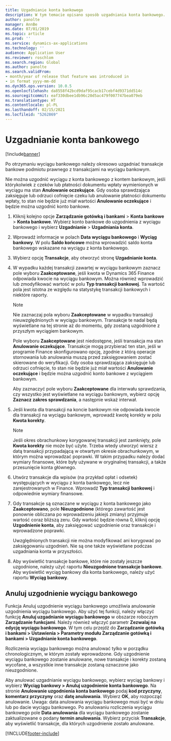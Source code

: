 ```yaml
---
title: Uzgadnianie konta bankowego
description: W tym temacie opisano sposób uzgadniania konta bankowego.
author: panolte
manager: AnnBe
ms.date: 07/01/2019
ms.topic: article
ms.prod: ''
ms.service: dynamics-ax-applications
ms.technology: ''
audience: Application User
ms.reviewer: roschlom
ms.search.region: Global
ms.author: panolte
ms.search.validFrom:
- month/year of release that feature was introduced in
- in format yyyy-mm-dd
ms.dyn365.ops.version: 10.0.5
ms.openlocfilehash: da8558f42bcd9daf95cacb17cebf4d9371dd514c
ms.sourcegitcommit: eaf330dbee1db96c20d5ac479f007747bea079eb
ms.translationtype: HT
ms.contentlocale: pl-PL
ms.lasthandoff: 02/15/2021
ms.locfileid: "5262869"
---
```

# <a name="reconcile-a-bank-account"></a>Uzgadnianie konta bankowego

[!include[banner](../includes/banner.md)]

Po otrzymaniu wyciągu bankowego należy okresowo uzgadniać transakcje bankowe podmiotu prawnego z transakcjami na wyciągu bankowym.

Nie można uzgodnić wyciągu z konta bankowego z kontem bankowym, jeśli którykolwiek z czeków lub płatności dokumentu wpłaty wymienionych w wyciągu ma stan **Anulowanie oczekujące**. Gdy osoba sprawdzająca zaksięguje lub odrzuci cofnięcie czeku lub anulowanie płatności dokumentu wpłaty, to stan nie będzie już miał wartości **Anulowanie oczekujące** i będzie można uzgodnić konto bankowe.

1.  Kliknij kolejno opcje **Zarządzanie gotówką i bankami** \> **Konta bankowe** \> **Konta bankowe**. Wybierz konto bankowe do uzgodnienia z wyciągu bankowego i wybierz **Uzgadnianie** > **Uzgadniania konta**.

2.  Wprowadź informacje w polach **Data wyciągu bankowego** i **Wyciąg bankowy**. W polu **Saldo końcowe** można wprowadzić saldo konta bankowego wskazane na wyciągu z konta bankowego.

3.  Wybierz opcję **Transakcje**, aby otworzyć stronę **Uzgadnianie konta**.

4.  W wypadku każdej transakcji zawartej w wyciągu bankowym zaznacz pole wyboru **Zaakceptowane**, jeśli kwota w Dynamics 365 Finance odpowiada kwocie na wyciągu bankowym. Można również wprowadzić lub zmodyfikować wartość w polu **Typ transakcji bankowej**. Ta wartość pola jest istotna ze względu na statystykę transakcji bankowych i niektóre raporty.
    

    > [!NOTE]
    > <P>Nie zaznaczaj pola wyboru <STRONG>Zaakceptowane</STRONG> w wypadku transakcji nieuwzględnionych w wyciągu bankowym. Transakcje te nadal będą wyświetlane na tej stronie aż do momentu, gdy zostaną uzgodnione z przyszłym wyciągiem bankowym.</P>
    > <P>Pole wyboru <STRONG>Zaakceptowane</STRONG> jest niedostępne, jeśli transakcja ma stan <STRONG>Anulowanie oczekujące</STRONG>. Transakcje mogą przybierać ten stan, jeśli w programie Finance skonfigurowano opcję, zgodnie z którą operacje stornowania lub anulowania muszą przed zaksięgowaniem zostać skierowane do weryfikacji. Gdy osoba sprawdzająca zaksięguje lub odrzuci cofnięcie, to stan nie będzie już miał wartości <STRONG>Anulowanie oczekujące</STRONG> i będzie można uzgodnić konto bankowe z wyciągiem bankowym.</P>

    
    Aby zaznaczyć pole wyboru **Zaakceptowane** dla interwału sprawdzania, czy wszystko jest wyświetlane na wyciągu bankowym, wybierz opcję **Zaznacz zakres sprawdzania**, a następnie wskaż interwał.

5.  Jeśli kwota dla transakcji na koncie bankowym nie odpowiada kwocie dla transakcji na wyciągu bankowym, wprowadź kwotę korekty w polu **Kwota korekty**.
    

    > [!NOTE]
    > <P>Jeśli okres obrachunkowy korygowanej transakcji jest zamknięty, pole <STRONG>Kwota korekty</STRONG> nie może być użyte. Trzeba wtedy utworzyć wiersz z datą transakcji przypadającą w otwartym okresie obrachunkowym, w którym można wprowadzać poprawki. W takim przypadku należy dodać wymiary finansowe, które były używane w oryginalnej transakcji, a także przesunięcie konta głównego.</P>



6.  Utwórz transakcje dla wpisów (na przykład opłat i odsetek) występujących w wyciągu z konta bankowego, lecz nie zarejestrowanych w Finance. Wprowadź **Typ transakcji bankowej** i odpowiednie wymiary finansowe.

7.  Gdy transakcje są oznaczane w wyciągu z konta bankowego jako **Zaakceptowano**, pole **Nieuzgodnione** (którego zawartość jest ponownie obliczana po wprowadzeniu jakiejś zmiany) przyjmuje wartość coraz bliższą zeru. Gdy wartość będzie równa 0, kliknij opcję **Uzgodnienie konta**, aby zaksięgować uzgodnienie oraz transakcje i wprowadzone poprawki.
    
    Uwzględnionych transakcji nie można modyfikować ani korygować po zaksięgowaniu uzgodnień. Nie są one także wyświetlane podczas uzgadniania konta w przyszłości.

8.  Aby wyświetlić transakcje bankowe, które nie zostały jeszcze uzgodnione, należy użyć raportu **Nieuzgodnione transakcje bankowe**. Aby wyświetlić wyciąg bankowy dla konta bankowego, należy użyć raportu **Wyciąg bankowy**.

## <a name="cancel-bank-statement-reconciliation"></a>Anuluj uzgodnienie wyciągu bankowego 

Funkcja Anuluj uzgodnienie wyciągu bankowego umożliwia anulowanie uzgodnienia wyciągu bankowego. Aby użyć tej funkcji, należy włączyć funkcję **Anuluj uzgadnianie wyciągu bankowego** w obszarze roboczym **Zarządzanie funkcjami**. Należy również włączyć parametr **Zezwalaj na edycję wyciągu bankowego**. W tym celu przejdź do **Zarządzanie gotówką i bankami > Ustawienia > Parametry modułu Zarządzanie gotówką i bankami > Uzgadnianie konta bankowego**.
 
Rozliczenia wyciągu bankowego można anulować tylko w porządku chronologicznym, w którym zostały wprowadzone. Gdy uzgodnienie wyciągu bankowego zostanie anulowane, nowe transakcje i korekty zostaną wycofane, a wszystkie inne transakcje zostaną oznaczone jako nieuzgodnione.
 
Aby anulować uzgadnianie wyciągu bankowego, wybierz wyciąg bankowy i wybierz **Wyciąg bankowy > Anuluj uzgodnienie konta bankowego**. Na stronie **Anulowanie uzgodnienia konta bankowego** podaj **kod przyczyny**, **komentarz przyczyny** oraz **datę anulowania**. Wybierz **OK**, aby rozpocząć anulowanie. Uwaga: data anulowania wyciągu bankowego musi być w dniu lub po dacie wyciągu bankowego. Po anulowaniu rozliczenia wyciągu bankowego pole **Data anulowania** dla wyciągu bankowego zostanie zaktualizowane o podany **termin anulowania**. Wybierz przycisk **Transakcje**, aby wyświetlić transakcje, dla których uzgodnienie zostało anulowane.


[!INCLUDE[footer-include](../../includes/footer-banner.md)]
